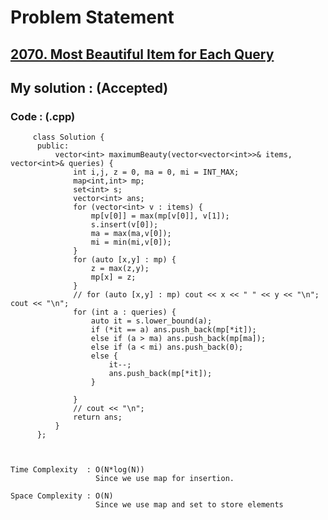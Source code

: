 # Problem Statement

## [2070. Most Beautiful Item for Each Query](https://leetcode.com/problems/most-beautiful-item-for-each-query/)


## My solution :  (Accepted)

    
  
        
   ### Code : (.cpp)  
      
         class Solution {
          public:
              vector<int> maximumBeauty(vector<vector<int>>& items, vector<int>& queries) {
                  int i,j, z = 0, ma = 0, mi = INT_MAX;
                  map<int,int> mp;
                  set<int> s;
                  vector<int> ans;
                  for (vector<int> v : items) {
                      mp[v[0]] = max(mp[v[0]], v[1]);
                      s.insert(v[0]);
                      ma = max(ma,v[0]);
                      mi = min(mi,v[0]);
                  }
                  for (auto [x,y] : mp) {
                      z = max(z,y);
                      mp[x] = z;
                  }
                  // for (auto [x,y] : mp) cout << x << " " << y << "\n"; cout << "\n";
                  for (int a : queries) {
                      auto it = s.lower_bound(a);
                      if (*it == a) ans.push_back(mp[*it]);
                      else if (a > ma) ans.push_back(mp[ma]);
                      else if (a < mi) ans.push_back(0);
                      else {
                          it--;
                          ans.push_back(mp[*it]);
                      }

                  }
                  // cout << "\n";
                  return ans;
              }
          };



    Time Complexity  : O(N*log(N))
                       Since we use map for insertion.

    Space Complexity : O(N)
                       Since we use map and set to store elements
                       
   
  
  
